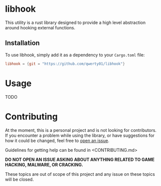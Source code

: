 # libhook

This utility is a rust library designed to provide a high level abstraction around hooking external functions.

## Installation

To use libhook, simply add it as a dependency to your `Cargo.toml` file:

```toml
libhook = {git = "https://github.com/qwerty01/libhook"}
```

# Usage

TODO

# Contributing

At the moment, this is a personal project and is not looking for contributors. If you encounter a problem while using the library, or have suggestions for how it could be changed, feel free to [open an issue](https://github.com/qwerty01/libhook/issues).

Guidelines for getting help can be found in <CONTRIBUTING.md>

**DO NOT OPEN AN ISSUE ASKING ABOUT ANYTHING RELATED TO GAME HACKING, MALWARE, OR CRACKING.**

These topics are out of scope of this project and any issue on these topics will be closed.
